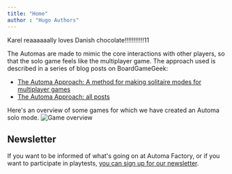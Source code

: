 ```yaml
---
title: "Home"
author : "Hugo Authors"
---
```


Karel reaaaaaally loves Danish chocolate!!!!!!!!!!!11

The Automas are made to mimic the core interactions with other players, so that the solo game feels like the multiplayer game. The approach used is described in a series of blog posts on BoardGameGeek: 
- [The Automa Approach: A method for making solitaire modes for multiplayer games](boardgamegeek.com/blogpost/37830/automa-approach-i-method-making-solitaire-modes-mu)
- [The Automa Approach: all posts](boardgamegeek.com/blogcategory/3785)

Here's an overview of some games for which we have created an Automa solo mode.
![Game overview](images/automa_tee2023_v05.png)

## Newsletter
If you want to be informed of what's going on at Automa Factory, or if you want to participate in playtests, [you can sign up for our newsletter](newsletter).